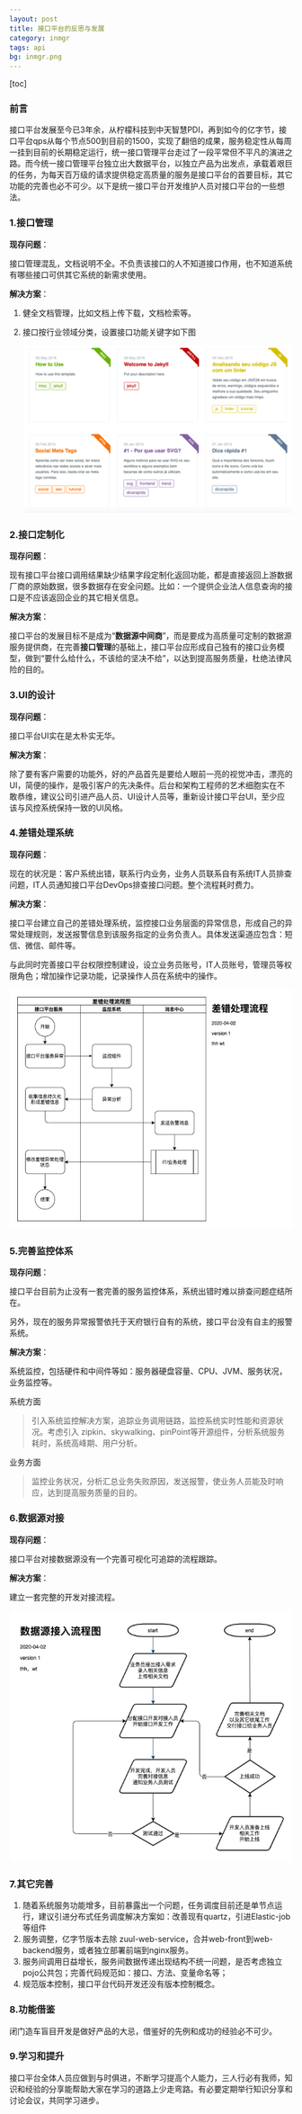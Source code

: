 ```yaml
---
layout: post
title: 接口平台的反思与发展
category: inmgr
tags: api
bg: inmgr.png
---
```


[toc]

### 前言

接口平台发展至今已3年余，从柠檬科技到中天智慧PDI，再到如今的亿字节，接口平台qps从每个节点500到目前的1500，实现了翻倍的成果，服务稳定性从每周一挂到目前的长期稳定运行，统一接口管理平台走过了一段平常但不平凡的演进之路。而今统一接口管理平台独立出大数据平台，以独立产品为出发点，承载着艰巨的任务，为每天百万级的请求提供稳定高质量的服务是接口平台的首要目标，其它功能的完善也必不可少。以下是统一接口平台开发维护人员对接口平台的一些想法。



### 1.接口管理

**现存问题**：

接口管理混乱，文档说明不全。不负责该接口的人不知道接口作用，也不知道系统有哪些接口可供其它系统的新需求使用。

**解决方案**：

1. 健全文档管理，比如文档上传下载，文档检索等。

2. 接口按行业领域分类，设置接口功能关键字如下图

   ![接口行业领域分类](/assets/接口行业领域分类.png)



### 2.接口定制化

**现存问题**：

现有接口平台接口调用结果缺少结果字段定制化返回功能，都是直接返回上游数据厂商的原始数据，很多数据存在安全问题。比如：一个提供企业法人信息查询的接口是不应该返回企业的其它相关信息。

**解决方案**：

接口平台的发展目标不是成为“**数据源中间商**”，而是要成为高质量可定制的数据源服务提供商，在完善**接口管理**的基础上，接口平台应形成自己独有的接口业务模型，做到“要什么给什么，不该给的坚决不给”，以达到提高服务质量，杜绝法律风险的目的。



### 3.UI的设计

**现存问题**：

接口平台UI实在是太朴实无华。

**解决方案**：

除了要有客户需要的功能外，好的产品首先是要给人眼前一亮的视觉冲击，漂亮的UI，简便的操作，是吸引客户的先决条件。后台和架构工程师的艺术细胞实在不敢恭维，建议公司引进产品人员、UI设计人员等，重新设计接口平台UI，至少应该与风控系统保持一致的UI风格。



### 4.差错处理系统

**现存问题**：

现在的状况是：客户系统出错，联系行内业务，业务人员联系自有系统IT人员排查问题，IT人员通知接口平台DevOps排查接口问题。整个流程耗时费力。

**解决方案**：

接口平台建立自己的差错处理系统，监控接口业务层面的异常信息，形成自己的异常处理规则，发送报警信息到该服务指定的业务负责人。具体发送渠道应包含：短信、微信、邮件等。

与此同时完善接口平台权限控制建设，设立业务员账号，IT人员账号，管理员等权限角色；增加操作记录功能，记录操作人员在系统中的操作。

![差错处理流程图](/assets/差错处理流程图.png)

### 5.完善监控体系

**现存问题**：

接口平台目前为止没有一套完善的服务监控体系，系统出错时难以排查问题症结所在。

另外，现在的服务异常报警依托于天府银行自有的系统，接口平台没有自主的报警系统。

**解决方案**：

系统监控，包括硬件和中间件等如：服务器硬盘容量、CPU、JVM、服务状况，业务监控等。

系统方面

> 引入系统监控解决方案，追踪业务调用链路，监控系统实时性能和资源状况。考虑引入 zipkin、skywalking、pinPoint等开源组件，分析系统服务耗时，系统高峰期、用户分析。

业务方面

> 监控业务状况，分析汇总业务失败原因，发送报警，使业务人员能及时响应，达到提高服务质量的目的。



### 6.数据源对接

**现存问题**：

接口平台对接数据源没有一个完善可视化可追踪的流程跟踪。

**解决方案**：

建立一套完整的开发对接流程。

![数据源接入流程图](/assets/数据源接入流程图.png)

### 7.其它完善

1. 随着系统服务功能增多，目前暴露出一个问题，任务调度目前还是单节点运行，建议引进分布式任务调度解决方案如：改善现有quartz，引进Elastic-job等组件
2. 服务调整，亿字节版本去除 zuul-web-service，合并web-front到web-backend服务，或者独立部署前端到nginx服务。
3. 服务间调用日益增长，服务间数据传递出现结构不统一问题，是否考虑独立pojo公共包；完善代码规范如：接口、方法、变量命名等；
4. 规范版本控制，接口平台代码开发还没有版本控制概念。



### 8.功能借鉴

闭门造车盲目开发是做好产品的大忌，借鉴好的先例和成功的经验必不可少。



### 9.学习和提升

接口平台全体人员应做到与时俱进，不断学习提高个人能力，三人行必有我师，知识和经验的分享能帮助大家在学习的道路上少走弯路。有必要定期举行知识分享和讨论会议，共同学习进步。



